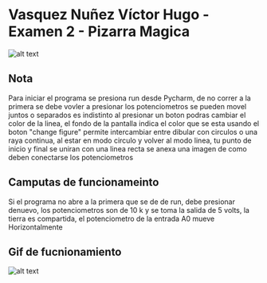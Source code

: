 Vasquez Nuñez Víctor Hugo - Examen 2 - Pizarra Magica
======
![alt text](ReadmeAssets/examen-bob.gif "Examen Bob")

## Nota
Para iniciar el programa se presiona run desde Pycharm, de no correr a la primera se debe vovler a presionar
los potenciometros se pueden movel juntos o separados es indistinto
al presionar un boton podras cambiar el color de la linea, el fondo de la pantalla indica el color que se esta usando
el boton "change figure" permite intercambiar entre dibular con circulos o una raya continua, al estar en modo circulo
y volver al modo linea, tu punto de inicio y final se uniran con una linea recta
se anexa una imagen de como deben conectarse los potenciometros

## Camputas de funcionameinto
Si el programa no abre a la primera que se de de run, debe presionar denuevo, los potenciometros son de 10 k y se toma la salida de
5 volts, la tierra es compartida, el potenciometro de la entrada A0 mueve Horizontalmente


## Gif de fucnionamiento
![alt text](Assets/interaccionuser.gif)